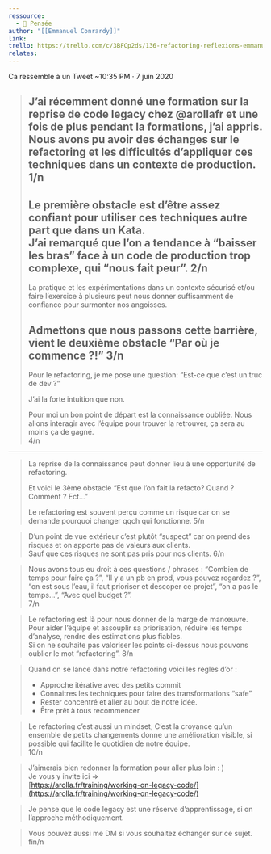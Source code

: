 ```yaml
---
ressource:
  - 🧠 Pensée
author: "[[Emmanuel Conrardy]]"
link: 
trello: https://trello.com/c/3BFCp2ds/136-refactoring-reflexions-emmanuel-conrardy
relates:
---
```

Ca ressemble à un Tweet ~10:35 PM · 7 juin 2020

> J’ai récemment donné une formation sur la reprise de code legacy chez @arollafr  et une fois de plus pendant la formations, j’ai appris.
> Nous avons pu avoir des échanges sur le refactoring et les difficultés d’appliquer ces techniques dans un contexte de production. 1/n  
> ---
> Le première obstacle est d’être assez confiant pour utiliser ces techniques autre part que dans un Kata.  
> J’ai remarqué que l’on a tendance à “baisser les bras” face à un code de production trop complexe, qui “nous fait peur”. 2/n  
>---
> La pratique et les expérimentations dans un contexte sécurisé et/ou faire l’exercice à plusieurs peut nous donner suffisamment de confiance pour surmonter nos angoisses.
>  
> Admettons que nous passons cette barrière, vient le deuxième obstacle “Par où je commence ?!” 3/n  
> ---
> Pour le refactoring, je me pose une question: “Est-ce que c’est un truc de dev ?”
> 
> J’ai la forte intuition que non.
> 
> Pour moi un bon point de départ est la connaissance oubliée. Nous allons interagir avec l’équipe pour trouver la retrouver, ça sera au moins ça de gagné.  
> 4/n  
---
> La reprise de la connaissance peut donner lieu à une opportunité de refactoring.
> 
> Et voici le 3ème obstacle “Est que l’on fait la refacto? Quand ? Comment ? Ect...”
>
> Le refactoring est souvent perçu comme un risque car on se demande pourquoi changer qqch qui fonctionne. 5/n  
  
> D’un point de vue extérieur c’est plutôt “suspect” car on prend des risques et on apporte pas de valeurs aux clients.  
> Sauf que ces risques ne sont pas pris pour nos clients. 6/n  

> Nous avons tous eu droit à ces questions / phrases : “Combien de temps pour faire ça ?”, “Il y a un pb en prod, vous pouvez regardez ?”, “on est sous l’eau, il faut prioriser et descoper ce projet”, “on a pas le temps...”, “Avec quel budget ?”.  
> 7/n  

> Le refactoring est là pour nous donner de la marge de manœuvre. Pour aider l’équipe et assouplir sa priorisation, réduire les temps d’analyse, rendre des estimations plus fiables.  
> Si on ne souhaite pas valoriser les points ci-dessus nous pouvons oublier le mot “refactoring”. 8/n  

> Quand on se lance dans notre refactoring voici les règles d’or :
>
> - Approche itérative avec des petits commit
> - Connaitres les techniques pour faire des transformations “safe”
> - Rester concentré et aller au bout de notre idée.
> - Être prêt à tous recommencer  

> Le refactoring c’est aussi un mindset, C’est la croyance qu’un ensemble de petits changements donne une amélioration visible, si possible qui facilite le quotidien de notre équipe.  
> 10/n  

> J’aimerais bien redonner la formation pour aller plus loin : )  
> Je vous y invite ici =>  
> [https://arolla.fr/training/working-on-legacy-code/](https://arolla.fr/training/working-on-legacy-code/)
    

> Je pense que le code legacy est une réserve d’apprentissage, si on l’approche méthodiquement.

> Vous pouvez aussi me DM si vous souhaitez échanger sur ce sujet.  
fin/n